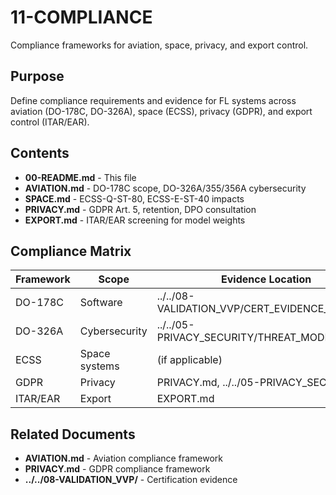 # 11-COMPLIANCE

Compliance frameworks for aviation, space, privacy, and export control.

## Purpose

Define compliance requirements and evidence for FL systems across aviation (DO-178C, DO-326A), space (ECSS), privacy (GDPR), and export control (ITAR/EAR).

## Contents

- **00-README.md** - This file
- **AVIATION.md** - DO-178C scope, DO-326A/355/356A cybersecurity
- **SPACE.md** - ECSS-Q-ST-80, ECSS-E-ST-40 impacts
- **PRIVACY.md** - GDPR Art. 5, retention, DPO consultation
- **EXPORT.md** - ITAR/EAR screening for model weights

## Compliance Matrix

| Framework | Scope | Evidence Location |
|-----------|-------|-------------------|
| DO-178C   | Software | ../../08-VALIDATION_VVP/CERT_EVIDENCE_LINKS.md |
| DO-326A   | Cybersecurity | ../../05-PRIVACY_SECURITY/THREAT_MODEL.md |
| ECSS      | Space systems | (if applicable) |
| GDPR      | Privacy | PRIVACY.md, ../../05-PRIVACY_SECURITY/ |
| ITAR/EAR  | Export | EXPORT.md |

## Related Documents

- **AVIATION.md** - Aviation compliance framework
- **PRIVACY.md** - GDPR compliance framework
- **../../08-VALIDATION_VVP/** - Certification evidence
